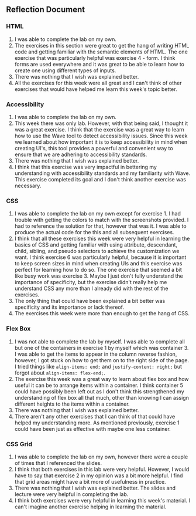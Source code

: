 ## Reflection Document

### HTML

1. I was able to complete the lab on my own.
2. The exercises in this section were great to get the hang of writing HTML code and getting
    familiar with the semantic elements of HTML. The one exercise that was particularly helpful was
    exercise 4 - form. I think forms are used everywhere and it was great to be able to learn
    how to create one using different types of inputs.
3. There was nothing that I wish was explained better.
4. All the exercises for this week were all great and I can't think of other exercises that would have
    helped me learn this week's topic better.

### Accessibility

1. I was able to complete the lab on my own.
2. This week there was only lab. However, with that being said, I thought it was a great exercise.
    I think that the exercise was a great way to learn how to use the Wave tool to detect
    accessibility issues. Since this week we learned about how important it is to keep accessibility in
    mind when creating UI's, this tool provides a powerful and convenient way to ensure that we are
    adhering to accessibility standards.
3. There was nothing that I wish was explained better.
4. I think that this exercise was very impactful in bettering my understanding with accessibility standards
    and my familiarity with Wave. This exercise completed its goal and I don't think another exercise was
    necessary.

### CSS

1. I was able to complete the lab on my own except for exercise 1. I had trouble with getting the colors to
    match with the screenshots provided. I had to reference the solution for that, however that was it. I was able to produce the actual code for the this and all subsequent exercises.
2. I think that all these exercises this week were very helpful in learning the basics of CSS and getting
    familiar with using attribute, descendant, child, sibling, and pseudo selectors to achieve the customization we want. I think exercise 6 was particularly helpful, because it is important to keep screen sizes in mind when creating UIs and this exercise was perfect for learning how to do so. The one exercise that seemed a bit like busy work was exercise 3. Maybe I just don't fully understand the importance of specificity, but the exercise didn't really help me understand CSS any more than I already did with the rest of the exercises.
3. The only thing that could have been explained a bit better was specificity and its importance or lack 
    thereof.
4. The exercises this week were more than enough to get the hang of CSS.

### Flex Box

1. I was not able to complete the lab by myself. I was able to complete all but one of the containers in 
    exercise 1 by myself which was container 3. I was able to get the items to appear in the column reverse 
    fashion, however, I got stuck on how to get them on to the right side of the page. I tried things like 
    `align-items: end;` and `justify-content: right;` but forgot about `align-items: flex-end;`.
2. The exercise this week was a great way to learn about flex box and how useful it can be to arrange items
    within a container. I think container 5 could have possibly been left out as I don't think this 
    strengthened my understanding of flex box all that much, other than knowing I can assign different 
    heights to the items within a container.
3. There was nothing that I wish was explained better.
4. There aren't any other exercises that I can think of that could have helped my understanding more. As 
    mentioned previously, exercise 1 could have been just as effective with maybe one less container.

### CSS Grid

1. I was able to complete the lab on my own, however there were a couple of times that I referenced the 
    slides.
2. I think that both exercises in this lab were very helpful. However, I would have to say that exercise 2
    in my opinion was a bit more helpful. I find that grid areas might have a bit more of usefulness in 
    practice.
3. There was nothing that I wish was explained better. The slides and lecture were very helpful in
    completing the lab.
4. I think both exercises were very helpful in learning this week's material. I can't imagine another
    exercise helping in learning the material.
